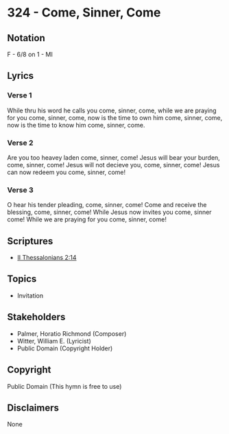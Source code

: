# 324 - Come, Sinner, Come

## Notation

F - 6/8 on 1 - MI

## Lyrics

### Verse 1

While thru his word he calls you come, sinner, come, while we are praying for you come, sinner, come, now is the time to own him come, sinner, come, now is the time to know him come, sinner, come.

### Verse 2

Are you too heavey laden come, sinner, come! Jesus will bear your burden, come, sinner, come! Jesus will not decieve you, come, sinner, come! Jesus can now redeem you come, sinner, come!

### Verse 3

O hear his tender pleading, come, sinner, come! Come and receive the blessing, come, sinner, come! While Jesus now invites you come, sinner come! While we are praying for you come, sinner, come!


## Scriptures

- [II Thessalonians 2:14](https://www.biblegateway.com/passage/?search=II%20Thessalonians%202%3A14)

## Topics

- Invitation

## Stakeholders

- Palmer, Horatio Richmond (Composer)
- Witter, William E. (Lyricist)
- Public Domain (Copyright Holder)

## Copyright

Public Domain
(This hymn is free to use)

## Disclaimers

None

